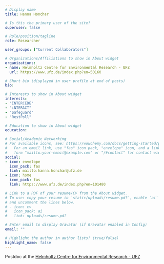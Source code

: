 ```yaml
---
# Display name
title: Hanna Honchar

# Is this the primary user of the site?
superuser: false

# Role/position/tagline
role: Researcher

user_groups: ["Current Collaborators"]

# Organizations/Affiliations to show in About widget
organizations:
- name: Helmholtz Centre for Environmental Research - UFZ
  url: https://www.ufz.de/index.php?en=50160

# Short bio (displayed in user profile at end of posts)
bio:

# Interests to show in About widget
interests:
- "INTERCEDE"
- "iNTERACT"
- "Safeguard"
- "RestPoll"

# Education to show in About widget
education:

# Social/Academic Networking
# For available icons, see: https://wowchemy.com/docs/getting-started/page-builder/#icons
#   For an email link, use "fas" icon pack, "envelope" icon, and a link in the
#   form "mailto:your-email@example.com" or "/#contact" for contact widget.
social:
- icon: envelope
  icon_pack: fas
  link: mailto:hanna.honchar@ufz.de
- icon: home
  icon_pack: fas
  link: https://www.ufz.de/index.php?en=101480

# Link to a PDF of your resume/CV from the About widget.
# To use: copy your resume to `static/uploads/resume.pdf`, enable `ai` icons in `params.toml`,
# and uncomment the lines below.
# - icon: cv
#   icon_pack: ai
#   link: uploads/resume.pdf

# Enter email to display Gravatar (if Gravatar enabled in Config)
email: ""

# Highlight the author in author lists? (true/false)
highlight_name: false
---
```


Postdoc at the [Helmholtz Centre for Environmental Research - UFZ](https://www.ufz.de/index.php?en=50160)